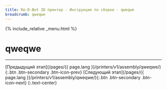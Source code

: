 ```yaml
---
title: Re-D-Bot 3D принтер - Инструкция по сборке - qweqwe
breadcrumb: qweqwe
---
```


{% include_relative _menu.html %}

# qweqwe

---
[Предыдущий этап](/pages/{{ page.lang }}/printers/v1/assembly/qweqwe/){:.btn .btn-secondary .btn-icon-prev} [Следующий этап](/pages/{{ page.lang }}/printers/v1/assembly/qweqwe/){:.btn .btn-secondary .btn-icon-next}
{:.text-center}
